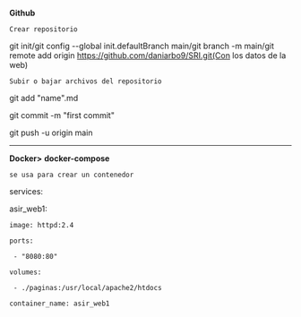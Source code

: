 **Github**

`Crear repositorio`

git init/git config --global init.defaultBranch main/git branch -m main/git remote add origin https://github.com/daniarbo9/SRI.git(Con los datos de la web)

`Subir o bajar archivos del repositorio`

git add "name".md

git commit -m "first commit"

git push -u origin main

---------------------------
**Docker>**
**docker-compose**

`se usa para crear un contenedor`

services: 

  asir_web1:

    image: httpd:2.4

    ports: 

     - "8080:80"

    volumes:

     - ./paginas:/usr/local/apache2/htdocs
     
    container_name: asir_web1
